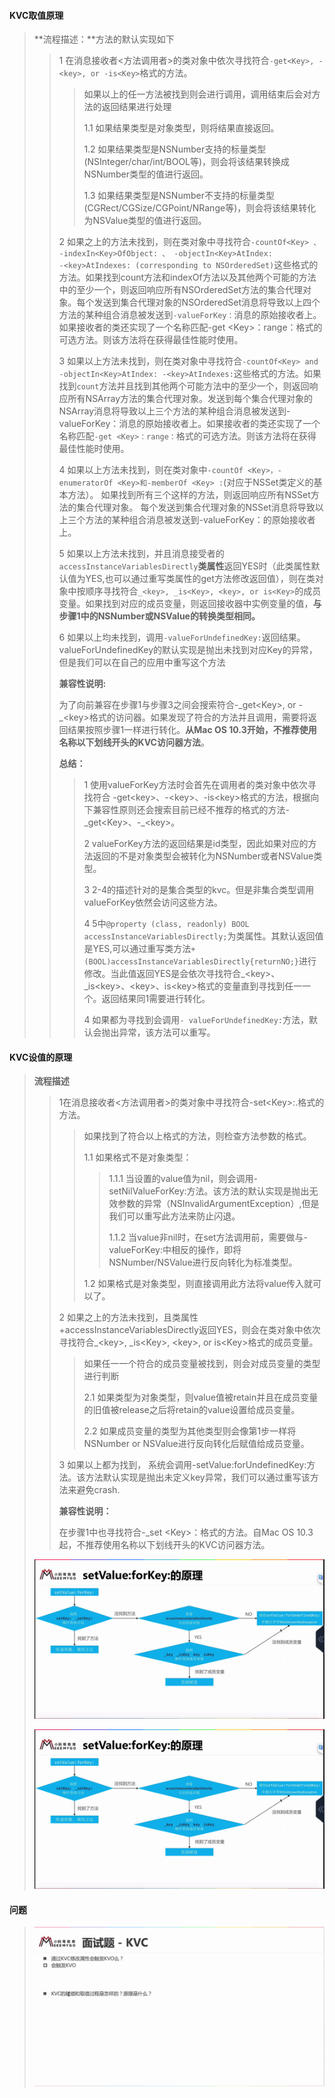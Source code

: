 #### **KVC取值原理**

> **流程描述：**方法的默认实现如下
>
> > 1 在消息接收者&lt;方法调用者&gt;的类对象中依次寻找符合`-get<Key>, -<key>, or -is<Key>`格式的方法。
> >
> > > 如果以上的任一方法被找到则会进行调用，调用结束后会对方法的返回结果进行处理
> > >
> > > 1.1 如果结果类型是对象类型，则将结果直接返回。
> > >
> > > 1.2 如果结果类型是NSNumber支持的标量类型\(NSInteger/char/int/BOOL等\)，则会将该结果转换成NSNumber类型的值进行返回。
> > >
> > > 1.3 如果结果类型是NSNumber不支持的标量类型\(CGRect/CGSize/CGPoint/NRange等\)，则会将该结果转化为NSValue类型的值进行返回。
> >
> > 2 如果之上的方法未找到，则在类对象中寻找符合`-countOf<Key> 、 -indexIn<Key>OfObject: 、 -objectIn<Key>AtIndex:`  
> > `-<key>AtIndexes: (corresponding to NSOrderedSet)`这些格式的方法。如果找到count方法和indexOf方法以及其他两个可能的方法中的至少一个，则返回响应所有NSOrderedSet方法的集合代理对象。每个发送到集合代理对象的NSOrderedSet消息将导致以上四个方法的某种组合消息被发送到`-valueForKey：`消息的原始接收者上。如果接收者的类还实现了一个名称匹配-get &lt;Key&gt;：range：格式的可选方法。则该方法将在获得最佳性能时使用。
> >
> > 3 如果以上方法未找到，则在类对象中寻找符合`-countOf<Key> and -objectIn<Key>AtIndex: -<key>AtIndexes:`这些格式的方法。如果找到`count`方法并且找到其他两个可能方法中的至少一个，则返回响应所有NSArray方法的集合代理对象。发送到每个集合代理对象的NSArray消息将导致以上三个方法的某种组合消息被发送到-valueForKey：消息的原始接收者上。如果接收者的类还实现了一个名称匹配`-get <Key>：range：`格式的可选方法。则该方法将在获得最佳性能时使用。
> >
> > 4  如果以上方法未找到，则在类对象中`-countOf <Key>，-enumeratorOf <Key>和-memberOf <Key> :`\(对应于NSSet类定义的基本方法）。 如果找到所有三个这样的方法，则返回响应所有NSSet方法的集合代理对象。 每个发送到集合代理对象的NSSet消息将导致以上三个方法的某种组合消息被发送到-valueForKey：的原始接收者上。
> >
> > 5 如果以上方法未找到，并且消息接受者的`accessInstanceVariablesDirectly`**类属性**返回YES时（此类属性默认值为YES,也可以通过重写类属性的get方法修改返回值），则在类对象中按顺序寻找符合`_<key>, _is<Key>, <key>, or is<Key>`的成员变量。如果找到对应的成员变量，则返回接收器中实例变量的值，**与步骤1中的NSNumber或NSValue的转换类型相同。**
> >
> > 6 如果以上均未找到，调用`-valueForUndefinedKey:`返回结果。valueForUndefinedKey的默认实现是抛出未找到对应Key的异常，但是我们可以在自己的应用中重写这个方法
> >
> > **兼容性说明:**
> >
> > 为了向前兼容在步骤1与步骤3之间会搜索符合-\_get&lt;Key&gt;, or -\_&lt;key&gt;格式的访问器。如果发现了符合的方法并且调用，需要将返回结果按照步骤1一样进行转化。**从Mac OS 10.3开始，不推荐使用名称以下划线开头的KVC访问器方法**。
> >
> > **总结：**
> >
> > > 1 使用valueForKey方法时会首先在调用者的类对象中依次寻找符合 -get&lt;key&gt;、-&lt;key&gt;、-is&lt;key&gt;格式的方法，根据向下兼容性原则还会搜索目前已经不推荐的格式的方法-\_get&lt;Key&gt;、-\_&lt;key&gt;。
> > >
> > > 2 valueForKey方法的返回结果是id类型，因此如果对应的方法返回的不是对象类型会被转化为NSNumber或者NSValue类型。
> > >
> > > 3 2-4的描述针对的是集合类型的kvc。但是非集合类型调用valueForKey依然会访问这些方法。
> > >
> > > 4 5中`@property (class, readonly) BOOL accessInstanceVariablesDirectly;`为类属性。其默认返回值是YES,可以通过重写类方法`+(BOOL)accessInstanceVariablesDirectly{returnNO;}`进行修改。当此值返回YES是会依次寻找符合\_&lt;key&gt;、\_is&lt;key&gt;、&lt;key&gt;、is&lt;key&gt;格式的变量直到寻找到任一一个。返回结果同1需要进行转化。
> > >
> > > 4 如果都为寻找到会调用`- valueForUndefinedKey:`方法，默认会抛出异常，该方法可以重写。

#### **KVC设值的原理**

> **流程描述**
>
> > 1在消息接收者&lt;方法调用者&gt;的类对象中寻找符合-set&lt;Key&gt;:.格式的方法。
> >
> > > 如果找到了符合以上格式的方法，则检查方法参数的格式。
> > >
> > > 1.1 如果格式不是对象类型：
> > >
> > > > 1.1.1 当设置的value值为nil，则会调用-setNilValueForKey:方法。该方法的默认实现是抛出无效参数的异常（NSInvalidArgumentException）,但是我们可以重写此方法来防止闪退。
> > > >
> > > > 1.1.2 当value非nil时，在set方法调用前，需要做与-valueForKey:中相反的操作，即将NSNumber/NSValue进行反向转化为标准类型。
> > >
> > > 1.2 如果格式是对象类型，则直接调用此方法将value传入就可以了。
> >
> > 2 如果之上的方法未找到，且类属性+accessInstanceVariablesDirectly返回YES，则会在类对象中依次寻找符合\_&lt;key&gt;, \_is&lt;Key&gt;, &lt;key&gt;, or is&lt;Key&gt;格式的成员变量。
> >
> > > 如果任一一个符合的成员变量被找到，则会对成员变量的类型进行判断
> > >
> > > 2.1 如果类型为对象类型，则value值被retain并且在成员变量的旧值被release之后将retain的value设置给成员变量。
> > >
> > > 2.2 如果成员变量的类型为其他类型则会像第1步一样将NSNumber or NSValue进行反向转化后赋值给成员变量。
> >
> > 3 如果以上都为找到， 系统会调用-setValue:forUndefinedKey:方法。该方法默认实现是抛出未定义key异常，我们可以通过重写该方法来避免crash.
> >
> > **兼容性说明：**
> >
> > 在步骤1中也寻找符合-\_set &lt;Key&gt;：格式的方法。自Mac OS 10.3起，不推荐使用名称以下划线开头的KVC访问器方法。
>
> ![](/assets/KVC01.png)
>
> ![](/assets/KVC01.png)

#### 问题

> ![](/assets/KVC03.png)



